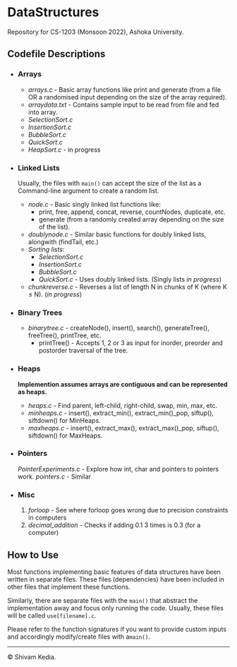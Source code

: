 # DataStructures
Repository for CS-1203 (Monsoon 2022), Ashoka University.


## Codefile Descriptions

- ### Arrays
	- *arrays.c* - Basic array functions like print and generate (from a file OR a randomised input depending on the size of the array required).
	- *arraydata.txt* - Contains sample input to be read from file and fed into array.
	- *SelectionSort.c*
	- *InsertionSort.c*
	- *BubbleSort.c*
	- *QuickSort.c*
	- *HeapSort.c* - in progress

- ### Linked Lists
	Usually, the files with `main()` can accept the size of the list as a Command-line argument to create a random list.
	- *node.c* - Basic singly linked list functions like:
		- print, free, append, concat, reverse, countNodes, duplicate, etc.
		- generate (from a randomly created array depending on the size of the list).
	- *doublynode.c* - Similar basic functions for doubly linked lists, alongwith (findTail, etc.)
	- *Sorting lists*:
		- *SelectionSort.c*
		- *InsertionSort.c*
		- *BubbleSort.c*
		- *QuickSort.c* - Uses doubly linked lists. (Singly lists *in progress*)
	- *chunkreverse.c* - Reverses a list of length N in chunks of K (where K ≤ N). (*in progress*)

- ### Binary Trees
	- *binarytree.c* - createNode(), insert(), search(), generateTree(), freeTree(), printTree, etc.
		 - printTree() - Accepts 1, 2 or 3 as input for inorder, preorder and postorder traversal of the tree.

- ### Heaps
	**Implemention assumes arrays are contiguous and can be represented as heaps.**
	- *heaps.c* - Find parent, left-child, right-child, swap, min, max, etc.
	- *minheaps.c* - insert(),  extract_min(), extract_min()_pop, siftup(), siftdown() for MinHeaps.
	- *maxheaps.c* - insert(),  extract_max(), extract_max()_pop, siftup(), siftdown() for MaxHeaps.

- ### Pointers
	*PointerExperiments.c* - Explore how int, char and pointers to pointers work.
	*pointers.c* - Similar

- ### Misc
	1. *forloop* - See where forloop goes wrong due to precision constraints in computers
	2. *decimal_addition* - Checks if adding 0.1 3 times is 0.3 (for a computer)

## How to Use
Most functions implementing basic features of data structures have been written in separate files. These files (dependencies) have been included in other files that implement these functions.

Similarly, there are separate files with the `main()` that abstract the implementation away and focus only running the code. Usually, these files will be called `use[filename].c`.

Please refer to the function signatures if you want to provide custom inputs and accordingly modify/create files with a`main()`.

------------
© Shivam Kedia.
